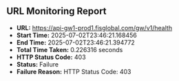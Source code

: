 ## URL Monitoring Report

- **URL:** https://api-gw1-prod1.fisglobal.com/gw/v1/health
- **Start Time:** 2025-07-02T23:46:21.168456
- **End Time:** 2025-07-02T23:46:21.394772
- **Total Time Taken:** 0.226316 seconds
- **HTTP Status Code:** 403
- **Status:** Failure
- **Failure Reason:** HTTP Status Code: 403
